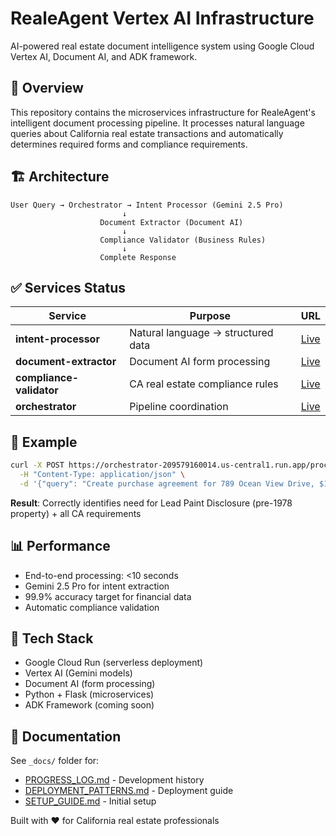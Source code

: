 # RealeAgent Vertex AI Infrastructure

AI-powered real estate document intelligence system using Google Cloud Vertex AI, Document AI, and ADK framework.

## 🚀 Overview

This repository contains the microservices infrastructure for RealeAgent's intelligent document processing pipeline. It processes natural language queries about California real estate transactions and automatically determines required forms and compliance requirements.

## 🏗️ Architecture

```
User Query → Orchestrator → Intent Processor (Gemini 2.5 Pro)
                         ↓
                    Document Extractor (Document AI)
                         ↓
                    Compliance Validator (Business Rules)
                         ↓
                    Complete Response
```

## ✅ Services Status

| Service | Purpose | URL |
|---------|---------|-----|
| **intent-processor** | Natural language → structured data | [Live](https://intent-processor-209579160014.us-central1.run.app/health) |
| **document-extractor** | Document AI form processing | [Live](https://document-extractor-209579160014.us-central1.run.app/health) |
| **compliance-validator** | CA real estate compliance rules | [Live](https://compliance-validator-209579160014.us-central1.run.app/health) |
| **orchestrator** | Pipeline coordination | [Live](https://orchestrator-209579160014.us-central1.run.app/health) |

## 🧪 Example

```bash
curl -X POST https://orchestrator-209579160014.us-central1.run.app/process \
  -H "Content-Type: application/json" \
  -d '{"query": "Create purchase agreement for 789 Ocean View Drive, $1.2M, built 1975, 30-day escrow"}'
```

**Result**: Correctly identifies need for Lead Paint Disclosure (pre-1978 property) + all CA requirements

## 📊 Performance

- End-to-end processing: <10 seconds
- Gemini 2.5 Pro for intent extraction
- 99.9% accuracy target for financial data
- Automatic compliance validation

## 🔧 Tech Stack

- Google Cloud Run (serverless deployment)
- Vertex AI (Gemini models)
- Document AI (form processing)
- Python + Flask (microservices)
- ADK Framework (coming soon)

## 📝 Documentation

See `_docs/` folder for:
- [PROGRESS_LOG.md](_docs/PROGRESS_LOG.md) - Development history
- [DEPLOYMENT_PATTERNS.md](_docs/DEPLOYMENT_PATTERNS.md) - Deployment guide
- [SETUP_GUIDE.md](_docs/SETUP_GUIDE.md) - Initial setup

Built with ❤️ for California real estate professionals